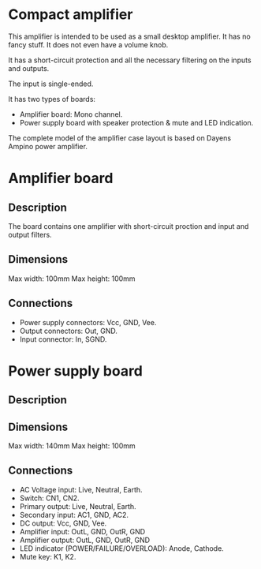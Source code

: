 
Compact amplifier
=================

This amplifier is intended to be used as a small desktop amplifier. It has no
fancy stuff. It does not even have a volume knob.

It has a short-circuit protection and all the necessary filtering on the inputs
and outputs.

The input is single-ended. 

It has two types of boards:
 - Amplifier board: Mono channel.
 - Power supply board with speaker protection & mute and LED indication.

The complete model of the amplifier case layout is based on Dayens Ampino power 
amplifier.

Amplifier board
===============

Description
-----------

The board contains one amplifier with short-circuit proction and input and
output filters.

Dimensions
----------

Max width: 100mm
Max height: 100mm

Connections
-----------

* Power supply connectors: Vcc, GND, Vee.
* Output connectors: Out, GND.
* Input connector: In, SGND.


Power supply board
==================

Description
-----------

Dimensions
----------

Max width: 140mm
Max height: 100mm

Connections
-----------

* AC Voltage input: Live, Neutral, Earth.
* Switch: CN1, CN2.
* Primary output: Live, Neutral, Earth.
* Secondary input: AC1, GND, AC2.
* DC output: Vcc, GND, Vee.
* Amplifier input: OutL, GND, OutR, GND
* Amplifier output: OutL, GND, OutR, GND
* LED indicator (POWER/FAILURE/OVERLOAD): Anode, Cathode.
* Mute key: K1, K2.
